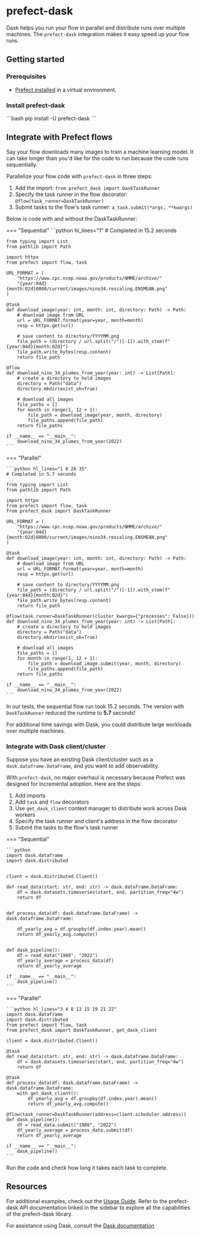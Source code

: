 # prefect-dask

Dask helps you run your flow in parallel and distribute runs over multiple machines.
The `prefect-dask` integration makes it easy speed up your flow runs.

## Getting started

### Prerequisites

- [Prefect installed](/getting-started/installation/) in a virtual environment.

### Install prefect-dask

<div class="terminal">
```bash
pip install -U prefect-dask
```
</div>

## Integrate with Prefect flows

Say your flow downloads many images to train a machine learning model.
It can take longer than you'd like for the code to run because the code runs sequentially.

Parallelize your flow code with `prefect-dask` in three steps:

1. Add the import: `from prefect_dask import DaskTaskRunner`
2. Specify the task runner in the flow decorator: `@flow(task_runner=DaskTaskRunner)`
3. Submit tasks to the flow's task runner: `a_task.submit(*args, **kwargs)`

Below is code with and without the DaskTaskRunner:

=== "Sequential"
    ```python hl_lines="1"
    # Completed in 15.2 seconds

    from typing import List
    from pathlib import Path

    import httpx
    from prefect import flow, task

    URL_FORMAT = (
        "https://www.cpc.ncep.noaa.gov/products/NMME/archive/"
        "{year:04d}{month:02d}0800/current/images/nino34.rescaling.ENSMEAN.png"
    )

    @task
    def download_image(year: int, month: int, directory: Path) -> Path:
        # download image from URL
        url = URL_FORMAT.format(year=year, month=month)
        resp = httpx.get(url)

        # save content to directory/YYYYMM.png
        file_path = (directory / url.split("/")[-1]).with_stem(f"{year:04d}{month:02d}")
        file_path.write_bytes(resp.content)
        return file_path

    @flow
    def download_nino_34_plumes_from_year(year: int) -> List[Path]:
        # create a directory to hold images
        directory = Path("data")
        directory.mkdir(exist_ok=True)

        # download all images
        file_paths = []
        for month in range(1, 12 + 1):
            file_path = download_image(year, month, directory)
            file_paths.append(file_path)
        return file_paths

    if __name__ == "__main__":
        download_nino_34_plumes_from_year(2022)
    ```

=== "Parallel"

    ```python hl_lines="1 8 26 35"
    # Completed in 5.7 seconds

    from typing import List
    from pathlib import Path

    import httpx
    from prefect import flow, task
    from prefect_dask import DaskTaskRunner

    URL_FORMAT = (
        "https://www.cpc.ncep.noaa.gov/products/NMME/archive/"
        "{year:04d}{month:02d}0800/current/images/nino34.rescaling.ENSMEAN.png"
    )

    @task
    def download_image(year: int, month: int, directory: Path) -> Path:
        # download image from URL
        url = URL_FORMAT.format(year=year, month=month)
        resp = httpx.get(url)

        # save content to directory/YYYYMM.png
        file_path = (directory / url.split("/")[-1]).with_stem(f"{year:04d}{month:02d}")
        file_path.write_bytes(resp.content)
        return file_path

    @flow(task_runner=DaskTaskRunner(cluster_kwargs={"processes": False}))
    def download_nino_34_plumes_from_year(year: int) -> List[Path]:
        # create a directory to hold images
        directory = Path("data")
        directory.mkdir(exist_ok=True)

        # download all images
        file_paths = []
        for month in range(1, 12 + 1):
            file_path = download_image.submit(year, month, directory)
            file_paths.append(file_path)
        return file_paths

    if __name__ == "__main__":
        download_nino_34_plumes_from_year(2022)
    ```

In our tests, the sequential flow run took 15.2 seconds.
The version with `DaskTaskRunner` reduced the runtime to **5.7** seconds!

For additional time savings with Dask, you could distribute large workloads over multiple machines.

### Integrate with Dask client/cluster

Suppose you have an existing Dask client/cluster such as a `dask.dataframe.DataFrame`, and you want to add observability.

With `prefect-dask`, no major overhaul is necessary because Prefect was designed for incremental adoption. Here are the steps:

1. Add imports
2. Add `task` and `flow` decorators
3. Use `get_dask_client` context manager to distribute work across Dask workers
4. Specify the task runner and client's address in the flow decorator
5. Submit the tasks to the flow's task runner

=== "Sequential"

    ```python
    import dask.dataframe
    import dask.distributed


    client = dask.distributed.Client()

    def read_data(start: str, end: str) -> dask.dataframe.DataFrame:
        df = dask.datasets.timeseries(start, end, partition_freq="4w")
        return df


    def process_data(df: dask.dataframe.DataFrame) -> dask.dataframe.DataFrame:

        df_yearly_avg = df.groupby(df.index.year).mean()
        return df_yearly_avg.compute()


    def dask_pipeline():
        df = read_data("1988", "2022")
        df_yearly_average = process_data(df)
        return df_yearly_average

    if __name__ == "__main__":
        dask_pipeline()
    ```

=== "Parallel"

    ```python hl_lines="3 4 8 13 15 19 21 22"
    import dask.dataframe
    import dask.distributed
    from prefect import flow, task
    from prefect_dask import DaskTaskRunner, get_dask_client

    client = dask.distributed.Client()

    @task
    def read_data(start: str, end: str) -> dask.dataframe.DataFrame:
        df = dask.datasets.timeseries(start, end, partition_freq="4w")
        return df

    @task
    def process_data(df: dask.dataframe.DataFrame) -> dask.dataframe.DataFrame:
        with get_dask_client():
            df_yearly_avg = df.groupby(df.index.year).mean()
            return df_yearly_avg.compute()

    @flow(task_runner=DaskTaskRunner(address=client.scheduler.address))
    def dask_pipeline():
        df = read_data.submit("1988", "2022")
        df_yearly_average = process_data.submit(df)
        return df_yearly_average

    if __name__ == "__main__":
        dask_pipeline()
    ```

Run the code and check how long it takes each task to complete.

## Resources

For additional examples, check out the [Usage Guide](/usage_guide/).
Refer to the prefect-dask API documentation linked in the sidebar to explore all the capabilities of the prefect-dask library.

For assistance using Dask, consult the [Dask documentation](https://docs.dask.org/en/stable/)
